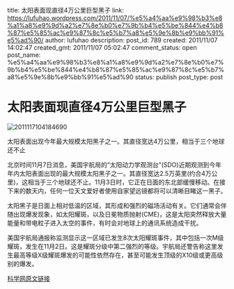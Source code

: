 title: 太阳表面现直径4万公里巨型黑子
link: https://lufuhao.wordpress.com/2011/11/07/%e5%a4%aa%e9%98%b3%e8%a1%a8%e9%9d%a2%e7%8e%b0%e7%9b%b4%e5%be%844%e4%b8%87%e5%85%ac%e9%87%8c%e5%b7%a8%e5%9e%8b%e9%bb%91%e5%ad%90/
author: lufuhao
description: 
post_id: 789
created: 2011/11/07 14:02:47
created_gmt: 2011/11/07 05:02:47
comment_status: open
post_name: %e5%a4%aa%e9%98%b3%e8%a1%a8%e9%9d%a2%e7%8e%b0%e7%9b%b4%e5%be%844%e4%b8%87%e5%85%ac%e9%87%8c%e5%b7%a8%e5%9e%8b%e9%bb%91%e5%ad%90
status: publish
post_type: post

# 太阳表面现直径4万公里巨型黑子

![2011117104184690](http://lufuhao.files.wordpress.com/2011/11/2011117104184690_thumb.jpg)

太阳表面出现今年最大规模太阳黑子之一。其直径宽达4万公里，相当于三个地球还不止 

北京时间11月7日消息，美国宇航局的“太阳动力学观测台”(SDO)近期观测到今年年内太阳表面出现的最大规模太阳黑子之一。其直径宽达2.5万英里(约合4万公里)，这相当于三个地球还不止。11月3日时，它正在日面的东北部缓慢移动。在接下来的数天内，任何一位天文爱好者使用自家望远镜都将可以清晰目睹这一黑子。 

太阳黑子是日面上相对低温的区域，其形成和强烈的磁场活动有关。它们通常会伴随出现爆发现象，如太阳耀斑，以及日冕物质抛射(CME)，这是太阳突然释放大量能量和带电粒子进入太空的事件，有时会对地球上的通讯系统造成干扰。 

美国宇航局通报称监测显示这一区域已发生8次太阳耀斑事件，其中包括一次M级耀斑，发生在11月2日。这是耀斑分级中第二强烈的等级。宇航局还警告称这里发生最高等级X级耀斑爆发的可能性依然存在，甚至可能发生顶级的X10级或更高级别的爆发。 

[科学网原文链接](http://news.sciencenet.cn/htmlnews/2011/11/255026.shtm)